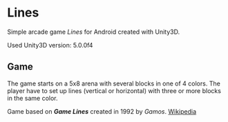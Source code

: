 # Lines
Simple arcade game <i>Lines</i> for Android created with Unity3D.

Used Unity3D version: 5.0.0f4

## Game
The game starts on a 5x8 arena with several blocks in one of 4 colors. The player have to set up lines (vertical or horizontal) with three or more blocks in the same color.

Game based on <i><b>Game Lines</b></i> created in 1992 by <i>Gamos</i>. [Wikipedia](https://en.wikipedia.org/wiki/Color_Lines)
